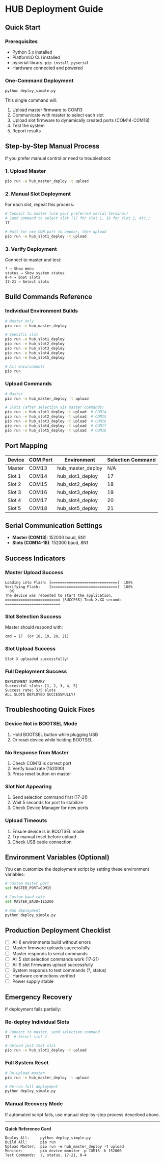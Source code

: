 # HUB Deployment Guide

## Quick Start

### Prerequisites
- Python 3.x installed
- PlatformIO CLI installed
- pyserial library: `pip install pyserial`
- Hardware connected and powered

### One-Command Deployment

```bash
python deploy_simple.py
```

This single command will:
1. Upload master firmware to COM13
2. Communicate with master to select each slot
3. Upload slot firmware to dynamically created ports (COM14-COM18)
4. Test the system
5. Report results

## Step-by-Step Manual Process

If you prefer manual control or need to troubleshoot:

### 1. Upload Master
```bash
pio run -e hub_master_deploy -t upload
```

### 2. Manual Slot Deployment
For each slot, repeat this process:

```bash
# Connect to master (use your preferred serial terminal)
# Send command to select slot (17 for slot 1, 18 for slot 2, etc.)
17

# Wait for new COM port to appear, then upload
pio run -e hub_slot1_deploy -t upload
```

### 3. Verify Deployment
Connect to master and test:
```
? → Show menu
status → Show system status
0-4 → Boot slots
17-21 → Select slots
```

## Build Commands Reference

### Individual Environment Builds
```bash
# Master only
pio run -e hub_master_deploy

# Specific slot
pio run -e hub_slot1_deploy
pio run -e hub_slot2_deploy
pio run -e hub_slot3_deploy
pio run -e hub_slot4_deploy
pio run -e hub_slot5_deploy

# All environments
pio run
```

### Upload Commands
```bash
# Master
pio run -e hub_master_deploy -t upload

# Slots (after selection via master commands)
pio run -e hub_slot1_deploy -t upload  # COM14
pio run -e hub_slot2_deploy -t upload  # COM15
pio run -e hub_slot3_deploy -t upload  # COM16
pio run -e hub_slot4_deploy -t upload  # COM17
pio run -e hub_slot5_deploy -t upload  # COM18
```

## Port Mapping

| Device | COM Port | Environment | Selection Command |
|--------|----------|-------------|-------------------|
| Master | COM13 | hub_master_deploy | N/A |
| Slot 1 | COM14 | hub_slot1_deploy | 17 |
| Slot 2 | COM15 | hub_slot2_deploy | 18 |
| Slot 3 | COM16 | hub_slot3_deploy | 19 |
| Slot 4 | COM17 | hub_slot4_deploy | 20 |
| Slot 5 | COM18 | hub_slot5_deploy | 21 |

## Serial Communication Settings

- **Master (COM13)**: 152000 baud, 8N1
- **Slots (COM14-18)**: 152000 baud, 8N1

## Success Indicators

### Master Upload Success
```
Loading into Flash: [==============================]  100%
Verifying Flash:    [==============================]  100%
  OK
The device was rebooted to start the application.
========================= [SUCCESS] Took X.XX seconds =========================
```

### Slot Selection Success  
Master should respond with:
```
cmd = 17  (or 18, 19, 20, 21)
```

### Slot Upload Success
```
Slot X uploaded successfully!
```

### Full Deployment Success
```
DEPLOYMENT SUMMARY
Successful slots: [1, 2, 3, 4, 5]
Success rate: 5/5 slots
ALL SLOTS DEPLOYED SUCCESSFULLY!
```

## Troubleshooting Quick Fixes

### Device Not in BOOTSEL Mode
1. Hold BOOTSEL button while plugging USB
2. Or reset device while holding BOOTSEL

### No Response from Master
1. Check COM13 is correct port
2. Verify baud rate (152000)
3. Press reset button on master

### Slot Not Appearing
1. Send selection command first (17-21)
2. Wait 5 seconds for port to stabilize
3. Check Device Manager for new ports

### Upload Timeouts
1. Ensure device is in BOOTSEL mode
2. Try manual reset before upload
3. Check USB cable connection

## Environment Variables (Optional)

You can customize the deployment script by setting these environment variables:

```bash
# Custom master port
set MASTER_PORT=COM15

# Custom baud rate  
set MASTER_BAUD=115200

# Run deployment
python deploy_simple.py
```

## Production Deployment Checklist

- [ ] All 6 environments build without errors
- [ ] Master firmware uploads successfully
- [ ] Master responds to serial commands
- [ ] All 5 slot selection commands work (17-21)  
- [ ] All 5 slot firmwares upload successfully
- [ ] System responds to test commands (?, status)
- [ ] Hardware connections verified
- [ ] Power supply stable

## Emergency Recovery

If deployment fails partially:

### Re-deploy Individual Slots
```bash
# Connect to master, send selection command
17  # Select slot 1

# Upload just that slot
pio run -e hub_slot1_deploy -t upload
```

### Full System Reset
```bash
# Re-upload master
pio run -e hub_master_deploy -t upload

# Re-run full deployment
python deploy_simple.py
```

### Manual Recovery Mode
If automated script fails, use manual step-by-step process described above.

---

**Quick Reference Card**

```
Deploy All:     python deploy_simple.py
Build All:      pio run  
Upload Master:  pio run -e hub_master_deploy -t upload
Monitor:        pio device monitor -p COM13 -b 152000
Test Commands:  ?, status, 17-21, 0-4
```
